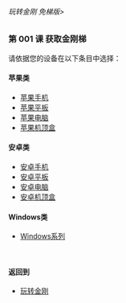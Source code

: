 ###### 玩转金刚 免梯版>


### 第 001 课 获取金刚梯

请依据您的设备在以下条目中选择：

#### 苹果类
- [苹果手机](https://github.com/a2zitpro/web/blob/master/LadderFree/GetLadder/Apple/iPhone.md)
- [苹果平板](https://github.com/a2zitpro/web/blob/master/LadderFree/GetLadder/Apple/iPad.md)
- [苹果电脑](https://github.com/a2zitpro/web/blob/master/LadderFree/GetLadder/Apple/MacOS.md)
- [苹果机顶盒](https://github.com/a2zitpro/web/blob/master/LadderFree/GetLadder/Apple/TVBox.md)

#### 安卓类

- [安卓手机](https://github.com/a2zitpro/web/blob/master/LadderFree/GetLadder/Android/Phone.md)
- [安卓平板](https://github.com/a2zitpro/web/blob/master/LadderFree/GetLadder/Android/Pad.md)
- [安卓电脑]()
- [安卓机顶盒]()

#### Windows类

- [Windows系列]()
<br>

#### 返回到
- [玩转金刚](https://github.com/a2zitpro/web/blob/master/LadderFree/main.md)

